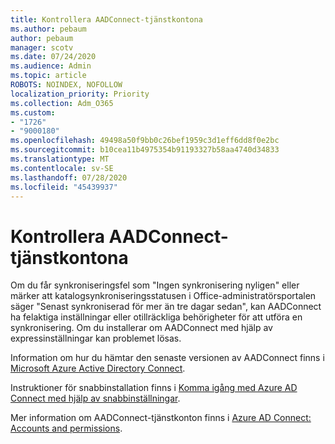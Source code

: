 ```yaml
---
title: Kontrollera AADConnect-tjänstkontona
ms.author: pebaum
author: pebaum
manager: scotv
ms.date: 07/24/2020
ms.audience: Admin
ms.topic: article
ROBOTS: NOINDEX, NOFOLLOW
localization_priority: Priority
ms.collection: Adm_O365
ms.custom:
- "1726"
- "9000180"
ms.openlocfilehash: 49498a50f9bb0c26bef1959c3d1eff6dd8f0e2bc
ms.sourcegitcommit: b10cea11b4975354b91193327b58aa4740d34833
ms.translationtype: MT
ms.contentlocale: sv-SE
ms.lasthandoff: 07/28/2020
ms.locfileid: "45439937"
---
```

# <a name="check-the-aadconnect-service-accounts"></a>Kontrollera AADConnect-tjänstkontona

Om du får synkroniseringsfel som "Ingen synkronisering nyligen" eller märker att katalogsynkroniseringsstatusen i Office-administratörsportalen säger "Senast synkroniserad för mer än tre dagar sedan", kan AADConnect ha felaktiga inställningar eller otillräckliga behörigheter för att utföra en synkronisering. Om du installerar om AADConnect med hjälp av expressinställningar kan problemet lösas.

Information om hur du hämtar den senaste versionen av AADConnect finns i [Microsoft Azure Active Directory Connect](https://go.microsoft.com/fwlink/?LinkId=615771).

Instruktioner för snabbinstallation finns i [Komma igång med Azure AD Connect med hjälp av snabbinställningar](https://docs.microsoft.com/azure/active-directory/hybrid/how-to-connect-install-express).

Mer information om AADConnect-tjänstkonton finns i [Azure AD Connect: Accounts and permissions](https://docs.microsoft.com/azure/active-directory/hybrid/reference-connect-accounts-permissions).